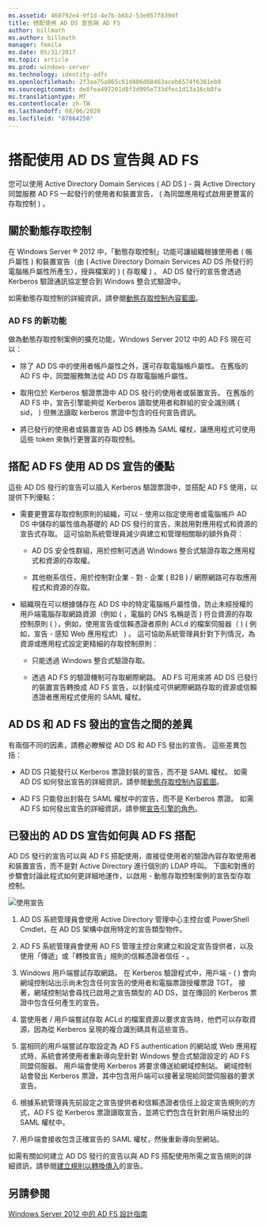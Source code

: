 ```yaml
---
ms.assetid: 460792e4-9f1d-4e7b-b6b2-53e057f839df
title: 搭配使用 AD DS 宣告與 AD FS
author: billmath
ms.author: billmath
manager: femila
ms.date: 05/31/2017
ms.topic: article
ms.prod: windows-server
ms.technology: identity-adfs
ms.openlocfilehash: 2f3aa75a865c61d486d68463aceb6574f6381eb0
ms.sourcegitcommit: de8fea497201d8f3d995e733dfec1d13a16cb8fa
ms.translationtype: MT
ms.contentlocale: zh-TW
ms.lasthandoff: 08/06/2020
ms.locfileid: "87864250"
---
```

# <a name="using-ad-ds-claims-with-ad-fs"></a>搭配使用 AD DS 宣告與 AD FS
  
  
您可以使用 Active Directory Domain Services \( AD DS \) \- 與 Active Directory 同盟服務 AD FS 一起發行的使用者和裝置宣告， \( 為同盟應用程式啟用更豐富的存取控制 \) 。  
  
## <a name="about-dynamic-access-control"></a>關於動態存取控制  
在 Windows Server &reg; 2012 中，「動態存取控制」功能可讓組織根據使用者 \( 帳戶屬性 \) 和裝置宣告（由 \( Active Directory Domain Services AD DS 所發行的電腦帳戶屬性所產生），授與檔案的 \) \( 存取權 \) 。 AD DS 發行的宣告會透過 Kerberos 驗證通訊協定整合到 Windows 整合式驗證中。  
  
如需動態存取控制的詳細資訊，請參閱[動態存取控制內容藍圖](../../solution-guides/Dynamic-Access-Control--Scenario-Overview.md#BKMK_APP)。  
  
### <a name="whats-new-in-ad-fs"></a>AD FS 的新功能  
做為動態存取控制案例的擴充功能，Windows Server 2012 中的 AD FS 現在可以：  
  
-   除了 AD DS 中的使用者帳戶屬性之外，還可存取電腦帳戶屬性。 在舊版的 AD FS 中，同盟服務無法從 AD DS 存取電腦帳戶屬性。  
  
-   取用位於 Kerberos 驗證票證中 AD DS 發行的使用者或裝置宣告。 在舊版的 AD FS 中，宣告引擎能夠從 Kerberos 讀取使用者和群組的安全識別碼 \( sid， \) 但無法讀取 kerberos 票證中包含的任何宣告資訊。  
  
-   將已發行的使用者或裝置宣告 AD DS 轉換為 SAML 權杖，讓應用程式可使用這些 token 來執行更豐富的存取控制。  
  
## <a name="benefits-of-using-ad-ds-claims-with-ad-fs"></a>搭配 AD FS 使用 AD DS 宣告的優點  
這些 AD DS 發行的宣告可以插入 Kerberos 驗證票證中，並搭配 AD FS 使用，以提供下列優點：  
  
-   需要更豐富存取控制原則的組織，可以 \- 使用以指定使用者或電腦帳戶 AD DS 中儲存的屬性值為基礎的 AD DS 發行的宣告，來啟用對應用程式和資源的宣告式存取。 這可協助系統管理員減少與建立和管理相關聯的額外負荷：  
  
    -   AD DS 安全性群組，用於控制可透過 Windows 整合式驗證存取之應用程式和資源的存取權。  
  
    -   其他樹系信任，用於控制對企業 \- 對 \- 企業 \( B2B \) \/ 網際網路可存取應用程式和資源的存取。  
  
-   組織現在可以根據儲存在 AD DS 中的特定電腦帳戶屬性值，防止未經授權的用戶端電腦存取網路資源（例如 \( ，電腦的 DNS 名稱是否 \) 符合資源的存取控制原則 \( ），例如，使用宣告或信賴憑證者原則 ACLd 的檔案伺服器（ \) \( 例如，宣告 \- 感知 Web 應用程式） \) 。 這可協助系統管理員針對下列情況，為資源或應用程式設定更精細的存取控制原則：  
  
    -   只能透過 Windows 整合式驗證存取。  
  
    -   透過 AD FS 的驗證機制可存取網際網路。 AD FS 可用來將 AD DS 已發行的裝置宣告轉換成 AD FS 宣告，以封裝成可供網際網路存取的資源或信賴憑證者應用程式使用的 SAML 權杖。  
  
## <a name="differences-between-ad-ds-and-ad-fs-issued-claims"></a>AD DS 和 AD FS 發出的宣告之間的差異  
有兩個不同的因素，請務必瞭解從 AD DS 和 AD FS 發出的宣告。 這些差異包括：  
  
-   AD DS 只能發行以 Kerberos 票證封裝的宣告，而不是 SAML 權杖。 如需 AD DS 如何發出宣告的詳細資訊，請參閱[動態存取控制內容藍圖](../../solution-guides/Dynamic-Access-Control--Scenario-Overview.md#BKMK_APP)。  
  
-   AD FS 只能發出封裝在 SAML 權杖中的宣告，而不是 Kerberos 票證。 如需 AD FS 如何發出宣告的詳細資訊，請參閱[宣告引擎的角色](../../ad-fs/technical-reference/The-Role-of-the-Claims-Engine.md)。  
  
## <a name="how-ad-ds-issued-claims-work-with-ad-fs"></a>已發出的 AD DS 宣告如何與 AD FS 搭配  
AD DS 發行的宣告可以與 AD FS 搭配使用，直接從使用者的驗證內容存取使用者和裝置宣告，而不是對 Active Directory 進行個別的 LDAP 呼叫。 下圖和對應的步驟會討論此程式如何更詳細地運作，以啟用 \- 動態存取控制案例的宣告型存取控制。  
  
![使用宣告](media/UsingADDSClaimswithADFS.gif)  
  
1.  AD DS 系統管理員會使用 Active Directory 管理中心主控台或 PowerShell Cmdlet，在 AD DS 架構中啟用特定的宣告類型物件。  
  
2.  AD FS 系統管理員會使用 AD FS 管理主控台來建立和設定宣告提供者，以及使用「傳遞」或「轉換宣告」規則的信賴憑證者信任 \- 。  
  
3.  Windows 用戶端嘗試存取網路。 在 Kerberos 驗證程式中，用戶端 \- \( \) 會向網域控制站出示尚未包含任何宣告的使用者和電腦票證授權票證 TGT。 接著，網域控制站會尋找已啟用之宣告類型的 AD DS，並在傳回的 Kerberos 票證中包含任何產生的宣告。  
  
4.  當使用者 \/ 用戶端嘗試存取 ACLd 的檔案資源以要求宣告時，他們可以存取資源，因為從 Kerberos 呈現的複合識別碼具有這些宣告。  
  
5.  當相同的用戶端嘗試存取設定為 AD FS authentication 的網站或 Web 應用程式時，系統會將使用者重新導向至針對 Windows 整合式驗證設定的 AD FS 同盟伺服器。 用戶端會使用 Kerberos 將要求傳送給網域控制站。 網域控制站會發出 Kerberos 票證，其中包含用戶端可以接著呈現給同盟伺服器的要求宣告。  
  
6.  根據系統管理員先前設定之宣告提供者和信賴憑證者信任上設定宣告規則的方式，AD FS 從 Kerberos 票證讀取宣告，並將它們包含在針對用戶端發出的 SAML 權杖中。  
  
7.  用戶端會接收包含正確宣告的 SAML 權杖，然後重新導向至網站。  
  
如需有關如何建立 AD DS 發行的宣告以與 AD FS 搭配使用所需之宣告規則的詳細資訊，請參閱[建立規則以轉換傳入](../../ad-fs/operations/Create-a-Rule-to-Transform-an-Incoming-Claim.md)的宣告。  
  
## <a name="see-also"></a>另請參閱
[Windows Server 2012 中的 AD FS 設計指南](AD-FS-Design-Guide-in-Windows-Server-2012.md)
